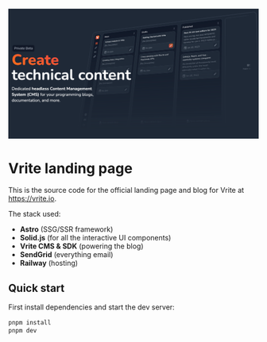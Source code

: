 ![Cover image](public/meta-image.png)

# Vrite landing page

This is the source code for the official landing page and blog for Vrite at https://vrite.io.

The stack used:

- **Astro** (SSG/SSR framework)
- **Solid.js** (for all the interactive UI components)
- **Vrite CMS & SDK** (powering the blog)
- **SendGrid** (everything email)
- **Railway** (hosting)

## Quick start

First install dependencies and start the dev server:

```
pnpm install
pnpm dev
```
